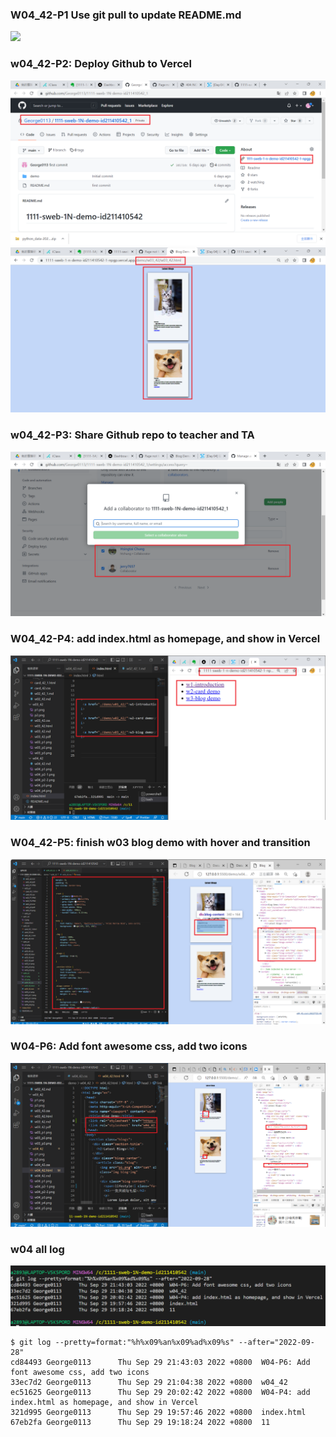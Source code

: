 ### W04_42-P1 Use git pull to update README.md
![](w05_p1.png)

### w04_42-P2: Deploy Github to Vercel
![](w04_p2-1.png)
![](w04_p2-2.png)

### w04_42-P3: Share Github repo to teacher and TA
![](w04_p3.png)

### W04_42-P4: add index.html as homepage, and show in Vercel

![](w04_p4.png)

### W04_42-P5: finish w03 blog demo with hover and transition
![](w04_p5.png)

### W04-P6: Add font awesome css, add two icons

![](w04_p6.png)

### w04 all log

![](w04_Log.png)

```
$ git log --pretty=format:"%h%x09%an%x09%ad%x09%s" --after="2022-09-28"
cd84493 George0113      Thu Sep 29 21:43:03 2022 +0800  W04-P6: Add font awesome css, add two icons
33ec7d2 George0113      Thu Sep 29 21:04:38 2022 +0800  w04_42
ec51625 George0113      Thu Sep 29 20:02:42 2022 +0800  W04-P4: add index.html as homepage, and show in Vercel
321d995 George0113      Thu Sep 29 19:57:46 2022 +0800  index.html
67eb2fa George0113      Thu Sep 29 19:18:24 2022 +0800  11
```